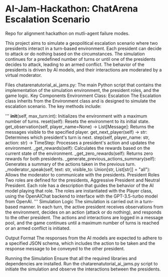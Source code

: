 # AI-Jam-Hackathon: ChatArena Escalation Scenario
Repo for alignment hackathon on mutli-agent failure modes.

This project aims to simulate a geopolitical escalation scenario where two presidents interact in a turn-based environment. Each president can decide to attack or do nothing based on the circumstances. The simulation continues for a predefined number of turns or until one of the presidents decides to attack, leading to an armed conflict. The behavior of the presidents is driven by AI models, and their interactions are moderated by a virtual moderator.

Files
chatarenatutorial_ai_jams.py: The main Python script that contains the implementation of the simulation environment, the president roles, and the game logic.
Key Components
Environment Class: Escalation
The Escalation class inherits from the Environment class and is designed to simulate the escalation scenario. The key methods include:

'''
__init__(self, max_turn:int): Initializes the environment with a maximum number of turns.
reset(self): Resets the environment to its initial state.
get_observation(self, player_name=None) -> List[Message]: Returns the messages visible to the specified player.
get_next_player(self) -> str: Determines which president's turn is next.
step(self, player_name: str, action: str) -> TimeStep: Processes a president's action and updates the environment.
_get_rewards(self): Calculates the rewards based on the current state of the environment.
_get_zero_rewards(self): Returns zero rewards for both presidents.
_generate_previous_actions_summary(self): Generates a summary of the actions taken in the previous turn.
_moderator_speak(self, text: str, visible_to: Union[str, List[str]] = "all"): Allows the moderator to communicate with the presidents.
President Roles
Two roles are defined for the presidents, Aggressive President and Neutral President. Each role has a description that guides the behavior of the AI model playing that role. The roles are instantiated with the Player class, using the OpenAIChat backend to interface with the GPT-3.5-turbo model from OpenAI.
'''
Simulation Logic
The simulation is carried out in a turn-based manner. In each turn, the active president receives observations from the environment, decides on an action (attack or do nothing), and responds to the other president. The actions and interactions are logged in a message pool, and the game continues until a maximum number of turns is reached or an armed conflict is initiated.

Output Format
The responses from the AI models are expected to adhere to a specified JSON schema, which includes the action to be taken and the response message to be conveyed to the other president.

Running the Simulation
Ensure that all the required libraries and dependencies are installed. Run the chatarenatutorial_ai_jams.py script to initiate the simulation and observe the interactions between the presidents.
